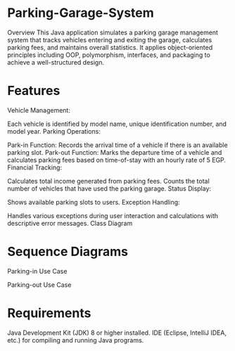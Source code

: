 # Parking-Garage-System
Overview 
This Java application simulates a parking garage management system that tracks vehicles entering and exiting the garage, calculates parking fees, and maintains overall statistics. It applies object-oriented principles including OOP, polymorphism, interfaces, and packaging to achieve a well-structured design.

# Features  
Vehicle Management:

Each vehicle is identified by model name, unique identification number, and model year.
Parking Operations:

Park-in Function: Records the arrival time of a vehicle if there is an available parking slot.
Park-out Function: Marks the departure time of a vehicle and calculates parking fees based on time-of-stay with an hourly rate of 5 EGP.
Financial Tracking:

Calculates total income generated from parking fees.
Counts the total number of vehicles that have used the parking garage.
Status Display:

Shows available parking slots to users.
Exception Handling:

Handles various exceptions during user interaction and calculations with descriptive error messages.
Class Diagram

# Sequence Diagrams
Parking-in Use Case

Parking-out Use Case

# Requirements
Java Development Kit (JDK) 8 or higher installed.
IDE (Eclipse, IntelliJ IDEA, etc.) for compiling and running Java programs.
